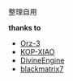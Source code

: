 整理自用

**thanks to**

- [Orz-3](https://github.com/Orz-3/QuantumultX)
- [KOP-XIAO](https://github.com/KOP-XIAO/QuantumultX)
- [DivineEngine](https://github.com/DivineEngine/Profiles)
- [blackmatrix7](https://github.com/blackmatrix7/ios_rule_script)